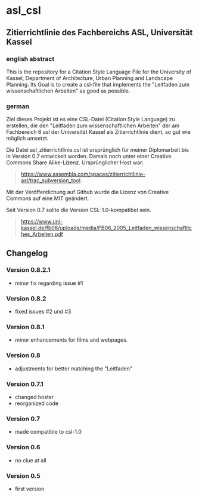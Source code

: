 # asl_csl
## Zitierrichtlinie des Fachbereichs ASL, Universität Kassel

### english abstract
This is the repository for a Citation Style Language File for the University of Kassel, Department of Architecture, Urban Planning and Landscape Planning. Its Goal is to create a csl-file that implements the "Leitfaden zum wissenschaftlichen Arbeiten" as good as possible.

### german
Ziel dieses Projekt ist es eine CSL-Datei (Citation Style Language) zu erstellen, die den "Leitfaden zum wissenschaftlichen Arbeiten" der am Fachbereich 6 asl der Universität Kassel als Zitierrichtlinie dient, so gut wie möglich umsetzt.

Die Datei asl_zitierrichtlinie.csl ist ursprünglich für meiner Diplomarbeit bis in Version 0.7 entwickelt worden. Damals noch unter einer Creative Commons Share Alike-Lizenz. Ursprünglicher Host war: 
> https://www.assembla.com/spaces/zitierrichtlinie-asl/trac_subversion_tool. 

Mit der Veröffentlichung auf Github wurde die Lizenz von Creative Commons auf eine MIT geändert. 

Seit Version 0.7 sollte die Version CSL-1.0-kompatibel sein.

> https://www.uni-kassel.de/fb06/uploads/media/FB06_2005_Leitfaden_wissenschaftliches_Arbeiten.pdf

## Changelog

### Version 0.8.2.1
* minor fix regarding issue #1

### Version 0.8.2
* fixed issues #2 und #3

### Version 0.8.1
* minor enhancements for films and webpages.

### Version 0.8
* adjustments for better matching the "Leitfaden"

### Version 0.7.1
* changed hoster
* reorganized code

### Version 0.7
* made compatible to csl-1.0

### Version 0.6
* no clue at all

### Version 0.5
* first version